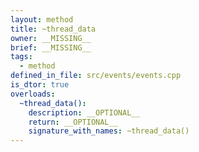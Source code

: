 ```yaml
---
layout: method
title: ~thread_data
owner: __MISSING__
brief: __MISSING__
tags:
  - method
defined_in_file: src/events/events.cpp
is_dtor: true
overloads:
  ~thread_data():
    description: __OPTIONAL__
    return: __OPTIONAL__
    signature_with_names: ~thread_data()
---
```

